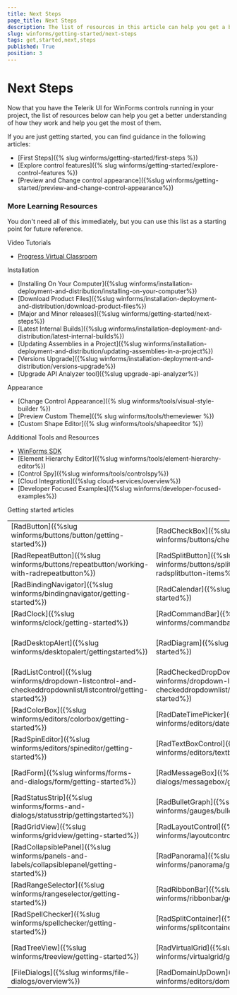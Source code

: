 ```yaml
---
title: Next Steps
page_title: Next Steps
description: The list of resources in this article can help you get a better understanding of how Telerik WinForms controls work and help you get the most of them.
slug: winforms/getting-started/next-steps
tags: get,started,next,steps
published: True
position: 3
---
```


# Next Steps

Now that you have the Telerik UI for WinForms controls running in your project, the list of resources below can help you get a better understanding of how they work and help you get the most of them.

If you are just getting started, you can find guidance in the following articles:

* [First Steps]({% slug winforms/getting-started/first-steps %})
* [Explore control features]({% slug winforms/getting-started/explore-control-features %})
* [Preview and Change control appearance]({%slug winforms/getting-started/preview-and-change-control-appearance%})

### More Learning Resources

You don't need all of this immediately, but you can use this list as a starting point for future reference. 

Video Tutorials
* [Progress Virtual Classroom](https://www.telerik.com/account/support/virtual-classroom)

Installation
* [Installing On Your Computer]({%slug winforms/installation-deployment-and-distribution/installing-on-your-computer%})
* [Download Product Files]({%slug winforms/installation-deployment-and-distribution/download-product-files%})
* [Major and Minor releases]({%slug winforms/getting-started/next-steps%})
* [Latest Internal Builds]({%slug winforms/installation-deployment-and-distribution/latest-internal-builds%})
* [Updating Assemblies in a Project]({%slug winforms/installation-deployment-and-distribution/updating-assemblies-in-a-project%})
* [Versions Upgrade]({%slug winforms/installation-deployment-and-distribution/versions-upgrade%})
* [Upgrade API Analyzer tool]({%slug upgrade-api-analyzer%})

Appearance
* [Change Control Appearance]({% slug winforms/tools/visual-style-builder %})
* [Preview Custom Theme]({% slug winforms/tools/themeviewer %})
* [Custom Shape Editor]({% slug winforms/tools/shapeeditor %})

Additional Tools and Resources
* [WinForms SDK](https://github.com/telerik/winforms-sdk)
* [Element Hierarchy Editor]({%slug winforms/tools/element-hierarchy-editor%})
* [Control Spy]({%slug winforms/tools/controlspy%})
* [Cloud Integration]({%slug cloud-services/overview%})
* [Developer Focused Examples]({%slug winforms/developer-focused-examples%})

Getting started articles

|||||
|----|----|----|----|
|[RadButton]({%slug winforms/buttons/button/getting-started%})|[RadCheckBox]({%slug winforms/buttons/checkbox/getting-started%})|[RadDropDownButton]({%slug winforms/buttons/dropdownbutton/getting-started%})|[RadRadioButton]({%slug winforms/buttons/radiobutton/getting-started%})|
|[RadRepeatButton]({%slug winforms/buttons/repeatbutton/working-with-radrepeatbutton%})|[RadSplitButton]({%slug winforms/buttons/splitbutton/working-with-radsplitbutton-items%})|[RadToggleButton]({%slug winforms/buttons/togglebutton/getting-started%})|[RadToggleSwitch]({%slug winforms/buttons/toggleswitch/getting-started%})|
|[RadBindingNavigator]({%slug winforms/bindingnavigator/getting-started%})|[RadCalendar]({%slug winforms/calendar/getting-started%})|[RadCardView]({%slug winforms/cardview/getting-started%})|[RadCarousel]({%slug winforms/carousel%})|
|[RadClock]({%slug winforms/clock/getting-started%})|[RadCommandBar]({%slug winforms/commandbar/getting-started%})|[RadDataEntry]({%slug winforms/dataentry/getting-started%})|[RadDataLayout]({%slug winforms/datalayout/getting-started%})|
|[RadDesktopAlert]({%slug winforms/desktopalert/gettingstarted%})|[RadDiagram]({%slug winforms/diagram/getting-started%})|[RadDock]({%slug winforms/dock/getting-started%})|[RadDropDownList]({%slug winforms/dropdown-listcontrol-and-checkeddropdownlist/dropdownlist/getting-started%})|
|[RadListControl]({%slug winforms/dropdown-listcontrol-and-checkeddropdownlist/listcontrol/getting-started%})|[RadCheckedDropDownList]({%slug winforms/dropdown-listcontrol-and-checkeddropdownlist/checkeddropdownlist/getting-started%})|[RadAutoCompleteBox]({%slug winforms/editors/autocompletebox/getting-started%})|[RadBrowseEditor]({%slug winforms/editors/browseeditor/getting-started%})|
|[RadColorBox]({%slug winforms/editors/colorbox/getting-started%})|[RadDateTimePicker]({%slug winforms/editors/datetimepicker/getting-started%})|[RadMaskedEditBox]({%slug winforms/editors/maskededitbox/getting-started%})|[RadPopupEditor]({%slug winforms/editors/popupeditor/getting-started%})|
|[RadSpinEditor]({%slug winforms/editors/spineditor/getting-started%})|[RadTextBoxControl]({%slug winforms/editors/textboxcontrol/getting-started%})|[RadTimePicker]({%slug winforms/editors/timepicker/getting-started%})|[RadColorDialog]({%slug winforms/forms-and-dialogs/colordialog/getting-started%})|
|[RadForm]({%slug winforms/forms-and-dialogs/form/getting-started%})|[RadMessageBox]({%slug winforms/forms-and-dialogs/messagebox/getting-started%})|[RadRibbonForm]({%slug winforms/forms-and-dialogs/ribbonform/getting-started%})|[ShapedForm]({%slug winforms/forms-and-dialogs/shapedform/getting-started%})|
|[RadStatusStrip]({%slug winforms/forms-and-dialogs/statusstrip/gettingstarted%})|[RadBulletGraph]({%slug winforms/gauges/bulletgraph/getting-started%})|[RadLinearGauge]({%slug winforms/gauges/lineargauge/getting-started%})|[RadRadialGauge]({%slug winforms/gauges/radialgauge/getting-started%})|
|[RadGridView]({%slug winforms/gridview/getting-started%})|[RadLayoutControl]({%slug winforms/layoutcontrol/getting-started%})|[RadListView]({%slug winforms/listview/getting-started%})|[RadMenu]({%slug winforms/menus/menu/getting-started%})|
|[RadCollapsiblePanel]({%slug winforms/panels-and-labels/collapsiblepanel/getting-started%})|[RadPanorama]({%slug winforms/panorama/getting-started%})|[RadPdfViewer]({%slug winforms/pdfviewer/getting-started%})|[RadPropertyGrid]({%slug winforms/propertygrid/getting-started%})|
|[RadRangeSelector]({%slug winforms/rangeselector/getting-started%})|[RadRibbonBar]({%slug winforms/ribbonbar/getting-started%})|[RadRichTextEditor]({%slug winforms/richtexteditor-/getting-started%})|[RadRotator]({%slug winforms/rotator/getting-started%})|
|[RadSpellChecker]({%slug winforms/spellchecker/getting-started%})|[RadSplitContainer]({%slug winforms/splitcontainer/getting-started%})|[RadProgressBar]({%slug winforms/track-and-status-controls/progressbar/getting-started%})|[RadRating]({%slug winforms/track-and-status-controls/rating/getting-started%})|[RadScrollBar]({%slug winforms/track-and-status-controls/scrollbar/getting-started%})|[RadTrackBar]({%slug winforms/track-and-status-controls/trackbar/getting-started%})|[RadWaitingBar]({%slug winforms/track-and-status-controls/waitingbar/getting-started%})
|[RadTreeView]({%slug winforms/treeview/getting-started%})|[RadVirtualGrid]({%slug winforms/virtualgrid/getting-started%})|[RadChartView]({%slug winforms/chartview/getting-started%})|[RadCheckedListBox]({%slug winforms/checkedlistbox/getting-started%})|
[FileDialogs]({%slug winforms/file-dialogs/overview%})|[RadDomainUpDown]({%slug winforms/editors/domainupdown/overview%})
